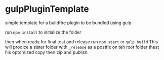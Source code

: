 # gulpPluginTemplate
simple template for a buildfire plugin to be bundled using gulp

run `npm install` to initialize the folder

then when ready for final test and release run `npm start` or `gulp build`
This will prodice a sister folder with `_release` as a postfix on teh root folder
thest his optomized copy then zip and publish
